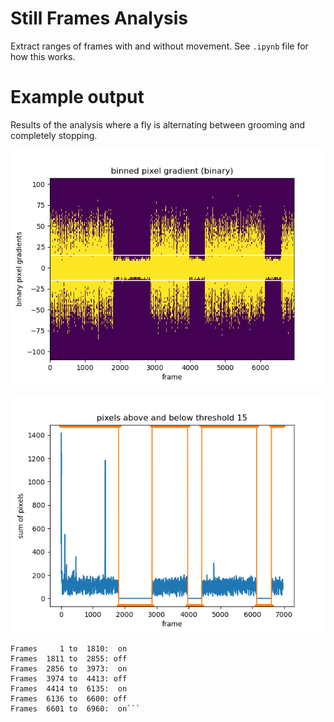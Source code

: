 # Still Frames Analysis

Extract ranges of frames with and without movement.
See `.ipynb` file for how this works.

# Example output
Results of the analysis where a fly is alternating between grooming 
and completely stopping.

![visualization of the threshold](example_hist.png)

![sum of pixels in gradient above threshold](example_sum.png)

```
Frames     1 to  1810:  on
Frames  1811 to  2855: off
Frames  2856 to  3973:  on
Frames  3974 to  4413: off
Frames  4414 to  6135:  on
Frames  6136 to  6600: off
Frames  6601 to  6960:  on```
